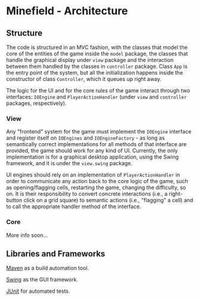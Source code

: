 # Minefield - Architecture

## Structure

The code is structured in an MVC fashion, with the classes that model the core of the entities of the game inside the `model` package, the classes that handle the graphical display under `view` package and the interaction between them handled by the classes in `controller` package. Class `App` is the entry point of the system, but all the initialization happens inside the constructor of class `Controller`, which it queues up right away.

The logic for the UI and for the core rules of the game interact through two interfaces: `IOEngine` and `PlayerActionHandler` (under `view` and `controller` packages, respectively). 

### View
Any "frontend" system for the game must implement the `IOEngine` interface and register itself on `IOEngines` and `IOEngineFactory` - as long as semantically correct implementations for all methods of that interface are provided, the game should work for any kind of UI. Currently, the only implementation is for a graphical desktop application, using the Swing framework, and it is under the `view.swing` package.

UI engines should rely on an implementation of `PlayerActionHandler` in order to communicate any action back to the core logic of the game, such as opening/flagging cells, restarting the game, changing the difficulty, so on. It is their responsibility to convert concrete interactions (i.e., a right-button click on a grid square) to semantic actions (i.e., "flagging" a cell) and to call the appropriate handler method of the interface.

### Core
More info soon...


## Libraries and Frameworks

[Maven](https://maven.apache.org/guides/getting-started/maven-in-five-minutes.html) as a build automation tool.

[Swing](https://docs.oracle.com/javase/tutorial/uiswing/) as the GUI framework.

[JUnit](https://github.com/junit-team/junit4/wiki/Getting-started) for automated tests.

